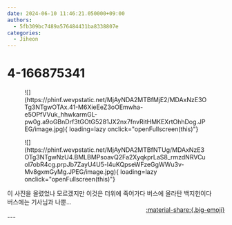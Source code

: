 ```yaml
---
date: 2024-06-10 11:46:21.050000+09:00
authors:
  - 5fb309bc7489a576484431ba8338807e
categories:
  - Jiheon
---
```


# 4-166875341

<div class="post-container" markdown="1">
<div class="content-container md-sidebar__scrollwrap" markdown="1">


<figure markdown="1">
![](https://phinf.wevpstatic.net/MjAyNDA2MTBfMjE2/MDAxNzE3OTg3NTgwOTAx.41-M6XieEeZ3oOEmwha-e5OPfVVuk_hhwkarmGL-pw0g.a9oGBnDrf3tGOtG5281JX2nx7fnvRitHMKEXrtOhhDog.JPEG/image.jpg){ loading=lazy onclick="openFullscreen(this)"}
</figure>

<figure markdown="1">
![](https://phinf.wevpstatic.net/MjAyNDA2MTBfNTUg/MDAxNzE3OTg3NTgwNzU4.BMLBMPsoavQ2Fa2XyqkprLaS8_rmzdNRVCuoI7obR4cg.prpJb7ZayU4U5-l4uKQpseWFzeGgWWu3v-Mv8gxmGyMg.JPEG/image.jpg){ loading=lazy onclick="openFullscreen(this)"}
</figure>
이 사진을 올렸었나 모르겠지만 이것은 더위에 죽어가다 버스에 올라탄 백지헌이다<br>버스에는 기사님과 나뿐…

</div>
</div>

<div style="text-align: right;" markdown="1">
<a href="https://weverse.io/fromis9/artist/4-166875341" style="text-align: right;">:material-share:{.big-emoji}</a>
</div>
---
